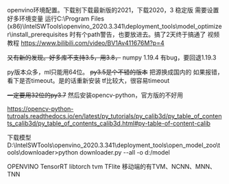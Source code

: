 openvino环境配置。下载别下载最新版的2021，下载2020，3 稳定版
需要设置好多环境变量
运行C:\Program Files (x86)\IntelSWTools\openvino_2020.3.341\deployment_tools\model_optimizer\install_prerequisites 时有个path警告，也要放进去。搞了2天终于搞通了
视频教程 https://www.bilibili.com/video/BV1Av411676M?p=4

~~又有新的发现。好多库不支持3.5，用3.8，~~
numpy 1.19.4 有bug，要回退1.19.3

py版本众多，ml只能用64位。
~~py3.5是个不错的版本~~
把源换成国内的
如果报错，看下是否timeout。是的话重新安装
tf比较大，很容易timeout

~~一定要用32位的py3.7~~
然后安装opencv-python，官方版的不好用

https://opencv-python-tutroals.readthedocs.io/en/latest/py_tutorials/py_calib3d/py_table_of_contents_calib3d/py_table_of_contents_calib3d.html#py-table-of-content-calib

下载模型
D:\IntelSWTools\openvino_2020.3.341\deployment_tools\open_model_zoo\tools\downloader>python downloader.py --all -o d:/model


OPENVINO TensorRT libtorch tvm TFlite 移动端的有TVM、NCNN、MNN、TNN
